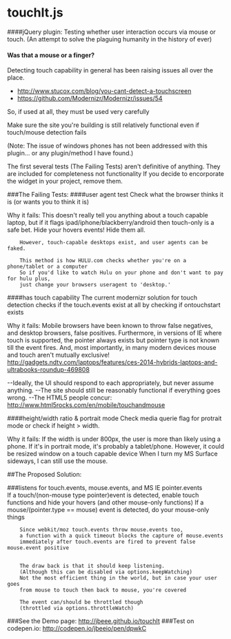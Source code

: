 touchIt.js
==========
####jQuery plugin: Testing whether user interaction occurs via mouse or touch.
(An attempt to solve the plaguing humanity in the history of ever)   
#### Was that a mouse or a finger?
Detecting touch capability in general has been raising issues all over the place.
- http://www.stucox.com/blog/you-cant-detect-a-touchscreen
- https://github.com/Modernizr/Modernizr/issues/54
 
So, if used at all, they must be used very carefully

Make sure the site you're building is still relatively functional even if touch/mouse detection fails

(Note: The issue of windows phones has not been addressed with this plugin... or any plugin/method I have found.)


The first several tests (The Failing Tests) aren't definitive of anything.
They are included for completeness not functionality
If you decide to encorporate the widget in your project, remove them.

###The Failing Tests:
####user agent test
Check what the browser thinks it is (or wants you to think it is)

Why it fails:
		This doesn't really tell you anything about a touch capable laptop, 
		but if it flags ipad/iphone/blackberry/android then touch-only is a safe bet. 
		Hide your hovers events! Hide them all.
		
		However, touch-capable desktops exist, and user agents can be faked.
		
		This method is how HULU.com checks whether you're on a phone/tablet or a computer
		So if you'd like to watch Hulu on your phone and don't want to pay for hulu plus, 
		just change your browsers useragent to 'desktop.'


####has touch capability
The current modernizr solution for touch detection checks if the touch.events
exist at all by checking if ontouchstart exists

Why it fails:
		Mobile browsers have been known to throw false negatives, and desktop browsers, false positives. 
		Furthermore, in versions of IE where touch is supported, 
		the pointer always exists but pointer type is not known till the event fires.
		And, most importantly, in many modern devices mouse and touch aren't mutually exclusive!
		http://gadgets.ndtv.com/laptops/features/ces-2014-hybrids-laptops-and-ultrabooks-roundup-469808

--Ideally, the UI should respond to each appropriately, but never assume anything.
--The site should still be reasonably functional if everything goes wrong.
--The HTML5 people concur: http://www.html5rocks.com/en/mobile/touchandmouse


####height/width ratio & portrait mode
Check media querie flag for protrait mode or check if height > width. 

Why it fails:
		If the width is under 800px, the user is more than likely using a phone.
		If it's in portrait mode, it's probably a tablet/phone.
		However, it could be resized window on a touch capable device
		When I turn my MS Surface sideways, I can still use the mouse.



##The Proposed Solution:

###listens for touch.events, mouse.events, and MS IE pointer.events      
		If a touch/(non-mouse type pointer)event is detected,
		enable touch functions and hide your hovers (and other mouse-only functions)
		If a mouse/(pointer.type == mouse) event is detected, do your mouse-only things    
		
		
		Since webkit/moz touch.events throw mouse.events too,
		a function with a quick timeout blocks the capture of mouse.events 
		immediately after touch.events are fired to prevent false mouse.event positive
		
		
		The draw back is that it should keep listening.
		(Although this can be disabled via options.keepWatching) 
		Not the most efficient thing in the world, but in case your user goes
		from mouse to touch then back to mouse, you're covered
		
		The event can/should be throttled though
		(throttled via options.throttleWatch)


###See the Demo page: http://jbeee.github.io/touchIt
###Test on codepen.io: http://codepen.io/jbeeio/pen/dpwkC
